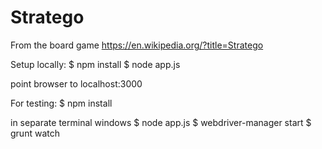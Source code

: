 # Stratego

From the board game  https://en.wikipedia.org/?title=Stratego

Setup locally:
$ npm install
$ node app.js

point browser to localhost:3000

For testing:
$ npm install

in separate terminal windows
$ node app.js
$ webdriver-manager start
$ grunt watch
